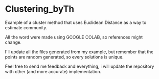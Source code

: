 # Clustering_byTh
Example of a cluster method that uses Euclidean Distance as a way to estimate community.

All the word were made using GOOGLE COLAB, so references might change.

I'll update all the files generated from my example, but remember that the points are random generated, so every solutions is unique. 

Feel free to send me feedback and everything, i will update the repository with other (and more accurate) implementation.

